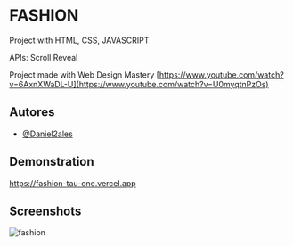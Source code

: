 # FASHION
Project with HTML, CSS, JAVASCRIPT

APIs: Scroll Reveal

Project made with Web Design Mastery
[https://www.youtube.com/watch?v=6AxnXWaDL-U](https://www.youtube.com/watch?v=U0myqtnPzOs)

## Autores
- [@Daniel2ales](https://github.com/Daniel2ales)


## Demonstration
https://fashion-tau-one.vercel.app

## Screenshots
![fashion](https://github.com/user-attachments/assets/b22d781c-68a1-4804-9297-c3329b16f308)
